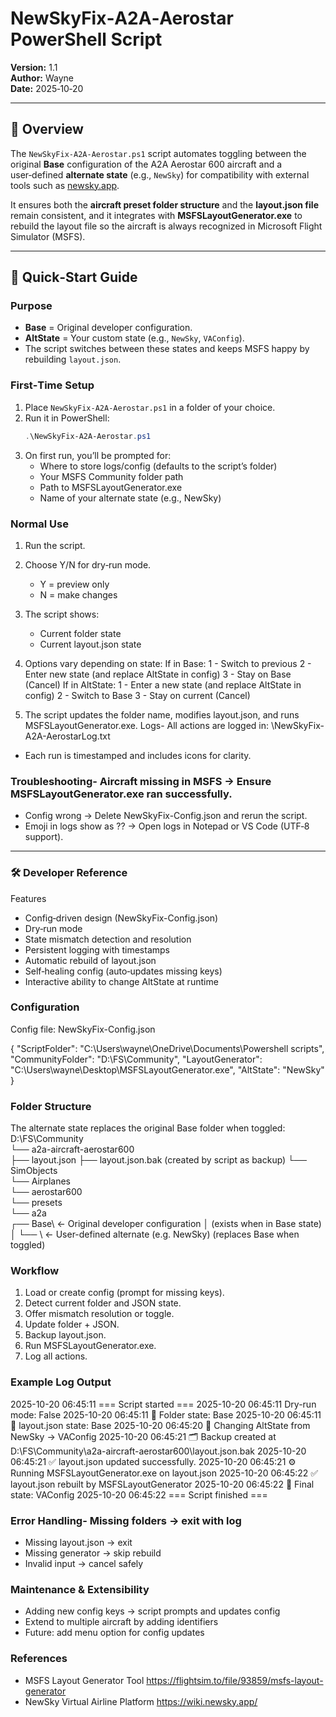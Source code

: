 # NewSkyFix‑A2A‑Aerostar PowerShell Script

**Version:** 1.1  
**Author:** Wayne  
**Date:** 2025‑10‑20  

---

## 📖 Overview
The `NewSkyFix-A2A-Aerostar.ps1` script automates toggling between the original **Base** configuration of the A2A Aerostar 600 aircraft and a user‑defined **alternate state** (e.g., `NewSky`) for compatibility with external tools such as [newsky.app](https://wiki.newsky.app/).

It ensures both the **aircraft preset folder structure** and the **layout.json file** remain consistent, and it integrates with **MSFSLayoutGenerator.exe** to rebuild the layout file so the aircraft is always recognized in Microsoft Flight Simulator (MSFS).

---

## 🚀 Quick‑Start Guide

### Purpose
- **Base** = Original developer configuration.  
- **AltState** = Your custom state (e.g., `NewSky`, `VAConfig`).  
- The script switches between these states and keeps MSFS happy by rebuilding `layout.json`.

### First‑Time Setup
1. Place `NewSkyFix-A2A-Aerostar.ps1` in a folder of your choice.  
2. Run it in PowerShell:
   ```powershell
   .\NewSkyFix-A2A-Aerostar.ps1
   ```
3. On first run, you’ll be prompted for:
	- Where to store logs/config (defaults to the script’s folder)
	- Your MSFS Community folder path
	- Path to MSFSLayoutGenerator.exe
	- Name of your alternate state (e.g., NewSky)

### Normal Use
1. Run the script.
2. Choose Y/N for dry‑run mode.
	- Y = preview only
	- N = make changes
3. The script shows:
	- Current folder state
	- Current layout.json state
4. Options vary depending on state:
If in Base:
	1 - Switch to previous <AltState>
	2 - Enter new state (and replace AltState in config)
	3 - Stay on Base (Cancel)
If in AltState:
	1 - Enter a new state (and replace AltState in config)
	2 - Switch to Base
	3 - Stay on current <AltState> (Cancel)

5. The script updates the folder name, modifies layout.json, and runs MSFSLayoutGenerator.exe.
Logs- All actions are logged in:
<ScriptFolder>\NewSkyFix-A2A-AerostarLog.txt

- Each run is timestamped and includes icons for clarity.

### Troubleshooting- Aircraft missing in MSFS → Ensure MSFSLayoutGenerator.exe ran successfully.
- Config wrong → Delete NewSkyFix-Config.json and rerun the script.
- Emoji in logs show as ?? → Open logs in Notepad or VS Code (UTF‑8 support).

---

### 🛠 Developer Reference
Features
- Config‑driven design (NewSkyFix-Config.json)
- Dry‑run mode
- State mismatch detection and resolution
- Persistent logging with timestamps
- Automatic rebuild of layout.json
- Self‑healing config (auto‑updates missing keys)
- Interactive ability to change AltState at runtime

### Configuration
Config file: NewSkyFix-Config.json

{
  "ScriptFolder": "C:\\Users\\wayne\\OneDrive\\Documents\\Powershell scripts",
  "CommunityFolder": "D:\\FS\\Community",
  "LayoutGenerator": "C:\\Users\\wayne\\Desktop\\MSFSLayoutGenerator.exe",
  "AltState": "NewSky"
}

### Folder Structure
The alternate state replaces the original Base folder when toggled:
D:\FS\Community\
└── a2a-aircraft-aerostar600\
    ├── layout.json
    ├── layout.json.bak   (created by script as backup)
    └── SimObjects\
        └── Airplanes\
            └── aerostar600\
                └── presets\
                    └── a2a\
                        ┌── Base\        ← Original developer configuration
                        │     (exists when in Base state)
                        │
                        └── <AltState>\  ← User-defined alternate (e.g. NewSky)
                              (replaces Base when toggled)
### Workflow
1. Load or create config (prompt for missing keys).
2. Detect current folder and JSON state.
3. Offer mismatch resolution or toggle.
4. Update folder + JSON.
5. Backup layout.json.
6. Run MSFSLayoutGenerator.exe.
7. Log all actions.

### Example Log Output
2025-10-20 06:45:11  === Script started ===
2025-10-20 06:45:11  Dry-run mode: False
2025-10-20 06:45:11  📂 Folder state: Base
2025-10-20 06:45:11  📄 layout.json state: Base
2025-10-20 06:45:20  🔧 Changing AltState from NewSky → VAConfig
2025-10-20 06:45:21  🗂 Backup created at D:\FS\Community\a2a-aircraft-aerostar600\layout.json.bak
2025-10-20 06:45:21  ✅ layout.json updated successfully.
2025-10-20 06:45:21  ⚙️ Running MSFSLayoutGenerator.exe on layout.json
2025-10-20 06:45:22  ✅ layout.json rebuilt by MSFSLayoutGenerator
2025-10-20 06:45:22  📌 Final state: VAConfig
2025-10-20 06:45:22  === Script finished ===

### Error Handling- Missing folders → exit with log
- Missing layout.json → exit
- Missing generator → skip rebuild
- Invalid input → cancel safely

### Maintenance & Extensibility
- Adding new config keys → script prompts and updates config
- Extend to multiple aircraft by adding identifiers
- Future: add menu option for config updates

### References
- MSFS Layout Generator Tool https://flightsim.to/file/93859/msfs-layout-generator
- NewSky Virtual Airline Platform https://wiki.newsky.app/
